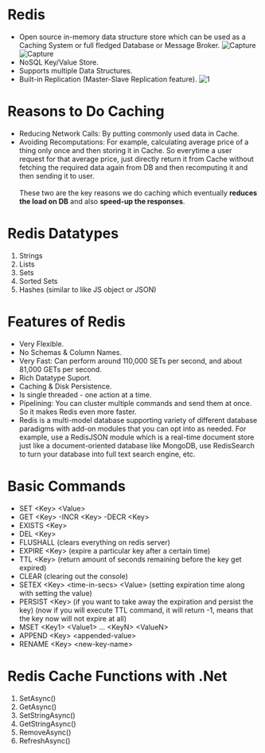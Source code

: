 # Redis
- Open source in-memory data structure store which can be used as a Caching System or full fledged Database or Message Broker.
![Capture](https://user-images.githubusercontent.com/76180043/189323592-41445b92-8db9-44de-b956-f6c51cd16970.PNG)
![Capture](https://user-images.githubusercontent.com/76180043/189374973-f9bd6035-287c-4359-90a7-9b0e8a1be83c.PNG)
- NoSQL Key/Value Store.
- Supports multiple Data Structures.
- Built-in Replication (Master-Slave Replication feature).
![1](https://user-images.githubusercontent.com/76180043/189301670-2ee66b2e-db35-41a9-9da5-7554794beed4.PNG)

# Reasons to Do Caching
- Reducing Network Calls: By putting commonly used data in Cache.
- Avoiding Recomputations: For example, calculating average price of a thing only once and then storing it in Cache. So everytime a user request for that average price, just directly return it from Cache without fetching the required data again from DB and then recomputing it and then sending it to user. <br><br>
These two are the key reasons we do caching which eventually <b>reduces the load on DB</b> and also <b>speed-up the responses</b>.

# Redis Datatypes
1) Strings
2) Lists
3) Sets
4) Sorted Sets
5) Hashes (similar to like JS object or JSON)

# Features of Redis
- Very Flexible.
- No Schemas & Column Names.
- Very Fast: Can perform around 110,000 SETs per second, and about 81,000 GETs per second.
- Rich Datatype Suport.
- Caching & Disk Persistence.
- Is single threaded - one action at a time.
- Pipelining: You can cluster multiple commands and send them at once. So it makes Redis even more faster.
- Redis is a multi-model database supporting variety of different database paradigms with add-on modules that you can opt into as needed. For example, use a RedisJSON module which is a real-time document store just like a document-oriented database like MongoDB, use RedisSearch to turn your database into full text search engine, etc.

# Basic Commands
- SET &lt;Key&gt; &lt;Value&gt;
- GET &lt;Key&gt;
-INCR &lt;Key&gt;
-DECR &lt;Key&gt;
- EXISTS &lt;Key&gt;
- DEL &lt;Key&gt;
- FLUSHALL (clears everything on redis server)
- EXPIRE &lt;Key&gt; <time-in-secs> (expire a particular key after a certain time)
- TTL &lt;Key&gt; (return amount of seconds remaining before the key get expired)
- CLEAR (clearing out the console)
- SETEX &lt;Key&gt; &lt;time-in-secs&gt; &lt;Value&gt; (setting expiration time along with setting the value)
- PERSIST &lt;Key&gt; (if you want to take away the expiration and persist the key) (now if you will execute TTL command, it will return -1, means that the key now will not expire at all)
- MSET &lt;Key1&gt; &lt;Value1&gt; ... &lt;KeyN&gt; &lt;ValueN&gt;
- APPEND &lt;Key&gt; &lt;appended-value&gt;
- RENAME &lt;Key&gt; &lt;new-key-name&gt;

# Redis Cache Functions with .Net 
1) SetAsync()
2) GetAsync()
3) SetStringAsync()
4) GetStringAsync()
5) RemoveAsync()
6) RefreshAsync()
